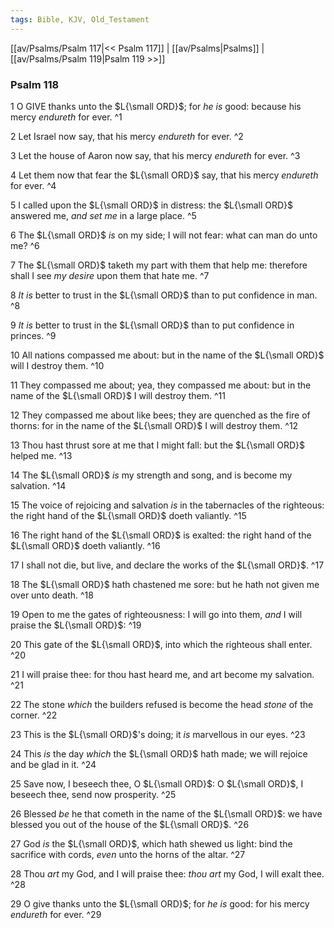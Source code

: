 ```yaml
---
tags: Bible, KJV, Old_Testament
---
```


[[av/Psalms/Psalm 117|<< Psalm 117]] | [[av/Psalms|Psalms]] | [[av/Psalms/Psalm 119|Psalm 119 >>]]

### Psalm 118

1 O GIVE thanks unto the $L{\small ORD}$; for _he_ _is_ good: because his mercy _endureth_ for ever. ^1

2 Let Israel now say, that his mercy _endureth_ for ever. ^2

3 Let the house of Aaron now say, that his mercy _endureth_ for ever. ^3

4 Let them now that fear the $L{\small ORD}$ say, that his mercy _endureth_ for ever. ^4

5 I called upon the $L{\small ORD}$ in distress: the $L{\small ORD}$ answered me, _and_ _set_ _me_ in a large place. ^5

6 The $L{\small ORD}$ _is_ on my side; I will not fear: what can man do unto me? ^6

7 The $L{\small ORD}$ taketh my part with them that help me: therefore shall I see _my_ _desire_ upon them that hate me. ^7

8 _It_ _is_ better to trust in the $L{\small ORD}$ than to put confidence in man. ^8

9 _It_ _is_ better to trust in the $L{\small ORD}$ than to put confidence in princes. ^9

10 All nations compassed me about: but in the name of the $L{\small ORD}$ will I destroy them. ^10

11 They compassed me about; yea, they compassed me about: but in the name of the $L{\small ORD}$ I will destroy them. ^11

12 They compassed me about like bees; they are quenched as the fire of thorns: for in the name of the $L{\small ORD}$ I will destroy them. ^12

13 Thou hast thrust sore at me that I might fall: but the $L{\small ORD}$ helped me. ^13

14 The $L{\small ORD}$ _is_ my strength and song, and is become my salvation. ^14

15 The voice of rejoicing and salvation _is_ in the tabernacles of the righteous: the right hand of the $L{\small ORD}$ doeth valiantly. ^15

16 The right hand of the $L{\small ORD}$ is exalted: the right hand of the $L{\small ORD}$ doeth valiantly. ^16

17 I shall not die, but live, and declare the works of the $L{\small ORD}$. ^17

18 The $L{\small ORD}$ hath chastened me sore: but he hath not given me over unto death. ^18

19 Open to me the gates of righteousness: I will go into them, _and_ I will praise the $L{\small ORD}$: ^19

20 This gate of the $L{\small ORD}$, into which the righteous shall enter. ^20

21 I will praise thee: for thou hast heard me, and art become my salvation. ^21

22 The stone _which_ the builders refused is become the head _stone_ of the corner. ^22

23 This is the $L{\small ORD}$'s doing; it _is_ marvellous in our eyes. ^23

24 This _is_ the day _which_ the $L{\small ORD}$ hath made; we will rejoice and be glad in it. ^24

25 Save now, I beseech thee, O $L{\small ORD}$: O $L{\small ORD}$, I beseech thee, send now prosperity. ^25

26 Blessed _be_ he that cometh in the name of the $L{\small ORD}$: we have blessed you out of the house of the $L{\small ORD}$. ^26

27 God _is_ the $L{\small ORD}$, which hath shewed us light: bind the sacrifice with cords, _even_ unto the horns of the altar. ^27

28 Thou _art_ my God, and I will praise thee: _thou_ _art_ my God, I will exalt thee. ^28

29 O give thanks unto the $L{\small ORD}$; for _he_ _is_ good: for his mercy _endureth_ for ever. ^29
